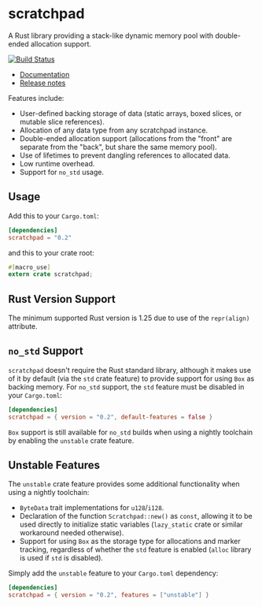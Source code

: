 scratchpad
==========

A Rust library providing a stack-like dynamic memory pool with double-ended
allocation support.

[![Build Status](https://travis-ci.org/okready/scratchpad.svg?branch=master)](https://travis-ci.org/okready/scratchpad)

- [Documentation](https://docs.rs/scratchpad)
- [Release notes](https://github.com/okready/scratchpad/releases)

Features include:

- User-defined backing storage of data (static arrays, boxed slices, or
  mutable slice references).
- Allocation of any data type from any scratchpad instance.
- Double-ended allocation support (allocations from the "front" are separate
  from the "back", but share the same memory pool).
- Use of lifetimes to prevent dangling references to allocated data.
- Low runtime overhead.
- Support for `no_std` usage.

## Usage

Add this to your `Cargo.toml`:

```toml
[dependencies]
scratchpad = "0.2"
```

and this to your crate root:

```rust
#[macro_use]
extern crate scratchpad;
```

## Rust Version Support

The minimum supported Rust version is 1.25 due to use of the `repr(align)`
attribute.

## `no_std` Support

`scratchpad` doesn't require the Rust standard library, although it makes use
of it by default (via the `std` crate feature) to provide support for using
`Box` as backing memory. For `no_std` support, the `std` feature must be
disabled in your `Cargo.toml`:

```toml
[dependencies]
scratchpad = { version = "0.2", default-features = false }
```

`Box` support is still available for `no_std` builds when using a nightly
toolchain by enabling the `unstable` crate feature.

## Unstable Features

The `unstable` crate feature provides some additional functionality when using
a nightly toolchain:

- `ByteData` trait implementations for `u128`/`i128`.
- Declaration of the function `Scratchpad::new()` as `const`, allowing it to
  be used directly to initialize static variables (`lazy_static` crate or
  similar workaround needed otherwise).
- Support for using `Box` as the storage type for allocations and marker
  tracking, regardless of whether the `std` feature is enabled (`alloc`
  library is used if `std` is disabled).

Simply add the `unstable` feature to your `Cargo.toml` dependency:

```toml
[dependencies]
scratchpad = { version = "0.2", features = ["unstable"] }
```
